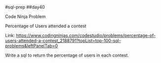#sql-prep
##day40

Code Ninja Problem

Percentage of Users attended a contest

Link:
https://www.codingninjas.com/codestudio/problems/percentage-of-users-attended-a-contest_2188791?topList=top-100-sql-problems&leftPanelTab=0


Write a sql to return the percentage of users in each contest.
